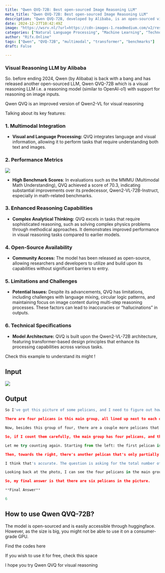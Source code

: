 ```yaml
---
title: "Qwen QVQ-72B: Best open-sourced Image Reasoning LLM"
meta_title: "Qwen QVQ-72B: Best open-sourced Image Reasoning LLM"
description: "Qwen QVQ-72B, developed by Alibaba, is an open-sourced visual reasoning language model that integrates multimodal processing of text and images. It demonstrates enhanced reasoning capabilities, achieving high benchmark scores, particularly in math-related tasks. Despite its advancements, it faces limitations such as language mixing and potential inaccuracies. Built on a transformer-based architecture, Qwen QVQ-72B is accessible for research and development, although it may require significant computational resources for optimal performance."
date: 2024-12-27T10:42:49Z
image: "https://wsrv.nl/?url=https://cdn-images-1.readmedium.com/v2/resize:fit:800/0*tmbEax6HI5uMGiJp"
categories: ["Natural Language Processing", "Machine Learning", "Technology/Web"]
author: "Rifx.Online"
tags: ["Qwen", "QVQ-72B", "multimodal", "transformer", "benchmarks"]
draft: False

---
```






### Visual Reasoning LLM by Alibaba



So. before ending 2024, Qwen (by Alibaba) is back with a bang and has released another open\-sourced LLM, Qwen QVQ\-72B which is a visual reasoning LLM i.e. a reasoning model (similar to OpenAI\-o1\) with support for reasoning on image inputs.

Qwen QVQ is an improved version of Qwen2\-VL for visual reasoning

Talking about its key features:


### 1\. Multimodal Integration

* **Visual and Language Processing:** QVQ integrates language and visual information, allowing it to perform tasks that require understanding both text and images.


### 2\. Performance Metrics

![](https://wsrv.nl/?url=https://cdn-images-1.readmedium.com/v2/resize:fit:800/1*mf-CzSuaEgDV_szkhg6YKg.png)

* **High Benchmark Scores**: In evaluations such as the MMMU (Multimodal Math Understanding), QVQ achieved a score of 70\.3, indicating substantial improvements over its predecessor, Qwen2\-VL\-72B\-Instruct, especially in math\-related benchmarks.


### 3\. Enhanced Reasoning Capabilities

* **Complex Analytical Thinking:** QVQ excels in tasks that require sophisticated reasoning, such as solving complex physics problems through methodical approaches. It demonstrates improved performance in visual reasoning tasks compared to earlier models.


### 4\. Open\-Source Availability

* **Community Access:** The model has been released as open\-source, allowing researchers and developers to utilize and build upon its capabilities without significant barriers to entry.


### 5\. Limitations and Challenges

* **Potential Issues:** Despite its advancements, QVQ has limitations, including challenges with language mixing, circular logic patterns, and maintaining focus on image content during multi\-step reasoning processes. These factors can lead to inaccuracies or “hallucinations” in outputs.


### 6\. Technical Specifications

* **Model Architecture:** QVQ is built upon the Qwen2\-VL\-72B architecture, featuring transformer\-based design principles that enhance its processing capabilities across various tasks.

Check this example to understand its might !


## Input

![](https://wsrv.nl/?url=https://cdn-images-1.readmedium.com/v2/resize:fit:800/1*nmAvRU-UYXq-cotvy61Ubw.png)


## Output


```python
So I've got this picture of some pelicans, and I need to figure out how many there are in total. Let me see. First, I see a group of them standing on what looks like a concrete ledge or maybe a pier, with water in the background. The water is calm, with small ripples, and the pelicans are all facing pretty much the same direction, towards the left side of the photo.

There are four pelicans in this main group, all lined up next to each other. They have long beaks and are mostly brown with some lighter shades on their bodies. Their heads are held high, and they seem to be resting or waiting there.

Now, besides this group of four, there are a couple more pelicans that are partially visible. One is on the far right of the photo, and only part of its body is showing. It's facing away from the camera, and its tail and part of its wing are visible. Another one is slightly to the left of that, and only its head and part of its back are visible.

So, if I count them carefully, the main group has four pelicans, and then there are these two partial ones on the right side. That would make a total of six pelicans in the picture. But wait, I should double-check that. Maybe one of these partial ones is actually the same pelican, but I don't think so. They seem to be separate birds.

Let me try counting again. Starting from the left: the first pelican is fully visible, standing on the edge. Then, right next to it, another one, also fully visible. Then a third one, and a fourth one, all in a row. So that's four.

Then, towards the right, there's another pelican that's only partially in the frame, showing its head and part of its body. And even further right, there's another partial pelican, showing its tail and part of its wing. So, that adds up to six pelicans in total.

I think that's accurate. The question is asking for the total number of pelicans in the picture, and from what I can see, there are six of them. Maybe I should look again to make sure I'm not missing any.

Looking back at the photo, I can see the four pelicans in the main group, all facing left, and then the two partial ones on the right. No, I don't see any other pelicans in the background or anywhere else in the picture.

So, my final answer is that there are six pelicans in the picture.

**Final Answer**

6
```

## How to use Qwen QVQ\-72B?

The model is open\-sourced and is easily accessible through huggingface. However, as the size is big, you might not be able to use it on a consumer\-grade GPU.

Find the codes here

If you wish to use it for free, check this space

I hope you try Qwen QVQ for visual reasoning


